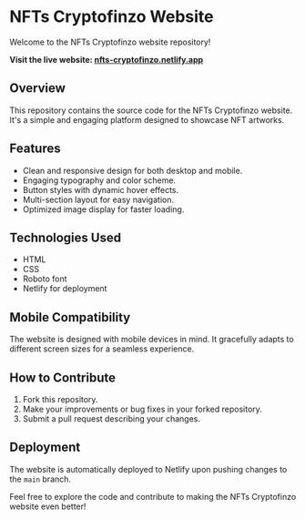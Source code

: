 # NFTs Cryptofinzo Website

Welcome to the NFTs Cryptofinzo website repository!

**Visit the live website: [nfts-cryptofinzo.netlify.app](https://nfts-cryptofinzo.netlify.app)**

## Overview

This repository contains the source code for the NFTs Cryptofinzo website. It's a simple and engaging platform designed to showcase NFT artworks.

## Features

- Clean and responsive design for both desktop and mobile.
- Engaging typography and color scheme.
- Button styles with dynamic hover effects.
- Multi-section layout for easy navigation.
- Optimized image display for faster loading.

## Technologies Used

- HTML
- CSS
- Roboto font
- Netlify for deployment

## Mobile Compatibility

The website is designed with mobile devices in mind. It gracefully adapts to different screen sizes for a seamless experience.

## How to Contribute

1. Fork this repository.
2. Make your improvements or bug fixes in your forked repository.
3. Submit a pull request describing your changes.

## Deployment

The website is automatically deployed to Netlify upon pushing changes to the `main` branch.

Feel free to explore the code and contribute to making the NFTs Cryptofinzo website even better!
